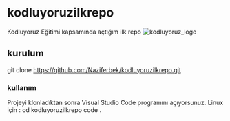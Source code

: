 # kodluyoruzilkrepo
Kodluyoruz Eğitimi kapsamında açtığım ilk repo
![kodluyoruz_logo](https://github.com/Naziferbek/kodluyoruzilkrepo/assets/135960016/3c8b9a51-5fa2-456b-b215-ade7cf6266d5)
## kurulum
git clone https://github.com/Naziferbek/kodluyoruzilkrepo.git
### kullanım
Projeyi klonladıktan sonra Visual Studio Code programını açıyorsunuz.
Linux için :
    cd kodluyoruzilkrepo
    code .

